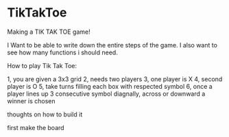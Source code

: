 # TikTakToe



Making a TIK TAK TOE game!

I Want to be able to write down the entire steps of the game. I also want to see how many functions i should need.


How to play Tik Tak Toe:

1, you are given a 3x3 grid
2, needs two players
3, one player is X
4, second player is O
5, take turns filling each box with respected symbol
6, once a player lines up 3 consecutive symbol diagnally, across or downward a winner is chosen 


thoughts on how to build it 

first make the board
